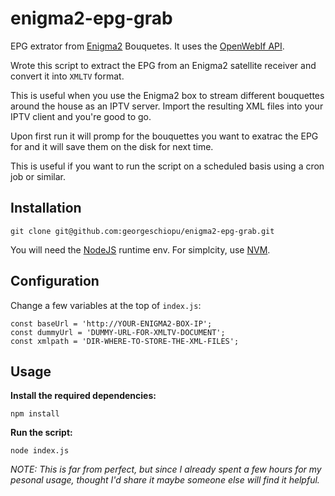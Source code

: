 # enigma2-epg-grab
EPG extrator from [Enigma2](https://en.wikipedia.org/wiki/Enigma_(DVB)) Bouquetes. It uses the [OpenWebIf API](https://github.com/E2OpenPlugins/e2openplugin-OpenWebif/wiki/OpenWebif-API-documentationss).

Wrote this script to extract the EPG from an Enigma2 satellite receiver and convert it into `XMLTV` format.

This is useful when you use the Enigma2 box to stream different bouquettes around the house as an IPTV server. Import the resulting XML files into your IPTV client and you're good to go.

Upon first run it will promp for the bouquettes you want to exatrac the EPG for and it will save them on the disk for next time.

This is useful if you want to run the script on a scheduled basis using a cron job or similar.

## Installation

`git clone git@github.com:georgeschiopu/enigma2-epg-grab.git`

You will need the [NodeJS](https://nodejs.org/en) runtime env. For simplcity, use [NVM](https://github.com/nvm-sh/nvm).


## Configuration

Change a few variables at the top of `index.js`:

```
const baseUrl = 'http://YOUR-ENIGMA2-BOX-IP';
const dummyUrl = 'DUMMY-URL-FOR-XMLTV-DOCUMENT';
const xmlpath = 'DIR-WHERE-TO-STORE-THE-XML-FILES';
```

## Usage
__Install the required dependencies:__

`npm install`

__Run the script:__

`node index.js`

_NOTE: This is far from perfect, but since I already spent a few hours for my pesonal usage, thought I'd share it maybe someone else will find it helpful._
